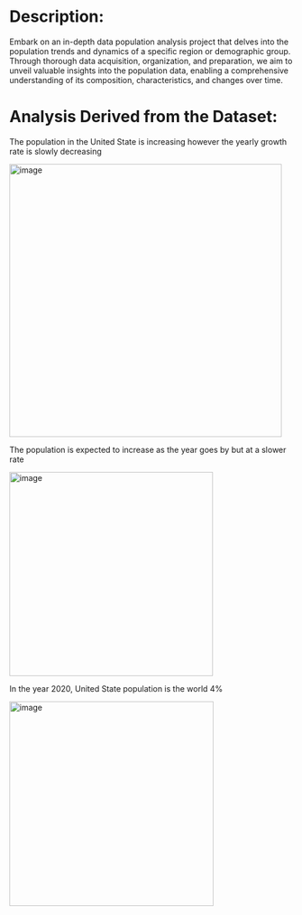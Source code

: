# Description:
Embark on an in-depth data population analysis project that delves into the population trends and dynamics of a specific region or demographic group. Through thorough data acquisition, organization, and preparation, we aim to unveil valuable insights into the population data, enabling a comprehensive understanding of its composition, characteristics, and changes over time.

# Analysis Derived from the Dataset:
The population in the United State is increasing however the yearly growth rate is slowly decreasing                             

<img width="483" alt="image" src="https://github.com/B4Chen/Population-Excel/assets/101760902/6bf43c4d-e67a-44cc-b28b-82c0c25b8c7e">

The population is expected to increase as the year goes by but at a slower rate


<img width="361" alt="image" src="https://github.com/B4Chen/Population-Excel/assets/101760902/1ac1061f-42d9-4898-9871-c068b41e1128">


In the year 2020, United State population is the world 4%

<img width="362" alt="image" src="https://github.com/B4Chen/Population-Excel/assets/101760902/bfa36b2c-7b38-4695-a588-fdf649ca70aa">

